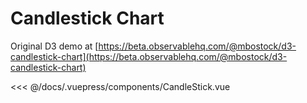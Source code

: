 # Candlestick Chart

Original D3 demo at [https://beta.observablehq.com/@mbostock/d3-candlestick-chart](https://beta.observablehq.com/@mbostock/d3-candlestick-chart)

<candle-stick/>

<<< @/docs/.vuepress/components/CandleStick.vue